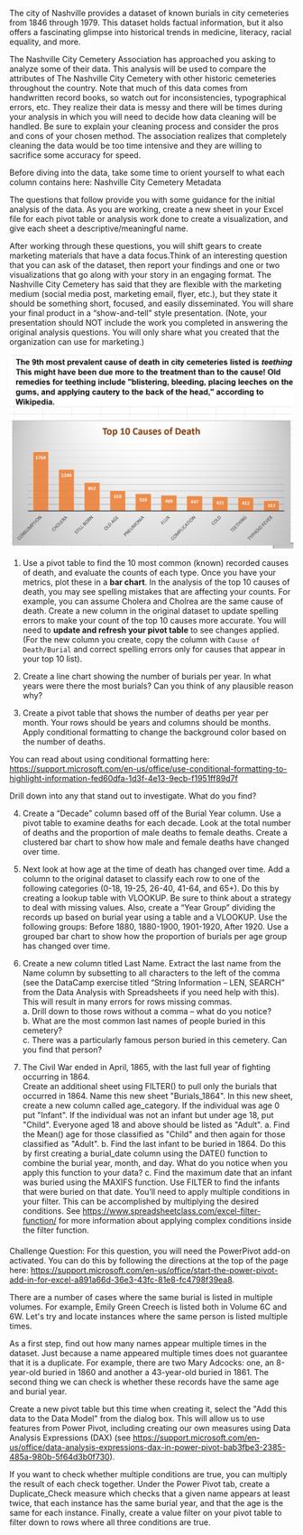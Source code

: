 The city of Nashville provides a dataset of known burials in city cemeteries from 1846 through 1979. This dataset holds factual information, but it also offers a fascinating glimpse into historical trends in medicine, literacy, racial equality, and more.

The Nashville City Cemetery Association has approached you asking to analyze some of their data. This analysis will be used to compare the attributes of The Nashville City Cemetery with other historic cemeteries throughout the country. Note that much of this data comes from handwritten record books, so watch out for inconsistencies, typographical errors, etc. They realize their data is messy and there will be times during your analysis in which you will need to decide how data cleaning will be handled. Be sure to explain your cleaning process and consider the pros and cons of your chosen method. The association realizes that completely cleaning the data would be too time intensive and they are willing to sacrifice some accuracy for speed.

Before diving into the data, take some time to orient yourself to what each column contains here: Nashville City Cemetery Metadata

The questions that follow provide you with some guidance for the initial analysis of the data. As you are working, create a new sheet in your Excel file for each pivot table or analysis work done to create a visualization, and give each sheet a descriptive/meaningful name.

After working through these questions, you will shift gears to create marketing materials that have a data focus.Think of an interesting question that you can ask of the dataset, then report your findings and one or two visualizations that go along with your story in an engaging format. The Nashville City Cemetery has said that they are flexible with the marketing medium (social media post, marketing email, flyer, etc.), but they state it should be something short, focused, and easily disseminated. You will share your final product in a “show-and-tell” style presentation. (Note, your presentation should NOT include the work you completed in answering the original analysis questions. You will only share what you created that the organization can use for marketing.)

![top 10 causes](assets/top_10_death_causes.png)

1. Use a pivot table to find the 10 most common (known) recorded causes of death, and evaluate the counts of each type. Once you have your metrics, plot these in a **bar chart**. In the analysis of the top 10 causes of death, you may see spelling mistakes that are affecting your counts. For example, you can assume Cholera and Cholrea are the same cause of death. Create a new column in the original dataset to update spelling errors to make your count of the top 10 causes more accurate. You will need to **update and refresh your pivot table** to see changes applied. (For the new column you create, copy the column with `Cause of Death/Burial` and correct spelling errors only for causes that appear in your top 10 list).

2. Create a line chart showing the number of burials per year. In what years were there the most burials? Can you think of any plausible reason why?

3. Create a pivot table that shows the number of deaths per year per month. Your rows should be years and columns should be months. Apply conditional formatting to change the background color based on the number of deaths. 

You can read about using conditional formatting here: https://support.microsoft.com/en-us/office/use-conditional-formatting-to-highlight-information-fed60dfa-1d3f-4e13-9ecb-f1951ff89d7f

Drill down into any that stand out to investigate. What do you find?

4. Create a “Decade” column based off of the Burial Year column. Use a pivot table to examine deaths for each decade. Look at the total number of deaths and the proportion of male deaths to female deaths. Create a clustered bar chart to show how male and female deaths have changed over time.

5. Next look at how age at the time of death has changed over time. Add a column to the original dataset to classify each row to one of the following categories (0-18, 19-25, 26-40, 41-64, and 65+). Do this by creating a lookup table with VLOOKUP. Be sure to think about a strategy to deal with missing values. Also, create a “Year Group” dividing the records up based on burial year using a table and a VLOOKUP. Use the following groups: Before 1880, 1880-1900, 1901-1920, After 1920. Use a grouped bar chart to show how the proportion of burials per age group has changed over time.

6. Create a new column titled Last Name. Extract the last name from the Name column by subsetting to all characters to the left of the comma (see the DataCamp exercise titled “String Information – LEN, SEARCH” from the Data Analysis with Spreadsheets if you need help with this). This will result in many errors for rows missing commas.   
    a.  Drill down to those rows without a comma – what do you notice?  
    b.  What are the most common last names of people buried in this cemetery?  
    c.  There was a particularly famous person buried in this cemetery. Can you find that person?

7. The Civil War ended in April, 1865, with the last full year of fighting occurring in 1864.  
Create an additional sheet using FILTER() to pull only the burials that occurred in 1864. Name this new sheet "Burials_1864". In this new sheet, create a new column called age_category. If the individual was age 0 put "Infant". If the individual was not an infant but under age 18, put "Child". Everyone aged 18 and above should be listed as "Adult".
    a.  Find the Mean() age for those classified as "Child" and then again for those classified as "Adult".
    b.  Find the last infant to be buried in 1864. Do this by first creating a burial_date column using the DATE() function to combine the burial year, month, and day. What do you notice when you apply this function to your data? 
    c.  Find the maximum date that an infant was buried using the MAXIFS function. Use FILTER to find the infants that were buried on that date. You’ll need to apply multiple conditions in your filter. This can be accomplished by multiplying the desired conditions. See https://www.spreadsheetclass.com/excel-filter-function/ for more information about applying complex conditions inside the filter function.

#### 

Challenge Question: 
For this question, you will need the PowerPivot add-on activated. You can do this by following the directions at the top of the page here: https://support.microsoft.com/en-us/office/start-the-power-pivot-add-in-for-excel-a891a66d-36e3-43fc-81e8-fc4798f39ea8.

There are a number of cases where the same burial is listed in multiple volumes. For example, Emily Green Creech is listed both in Volume 6C and 6W. Let's try and locate instances where the same person is listed multiple times.

As a first step, find out how many names appear multiple times in the dataset. Just because a name appeared multiple times does not guarantee that it is a duplicate. For example, there are two Mary Adcocks: one, an 8-year-old buried in 1860 and another a 43-year-old buried in 1861. The second thing we can check is whether these records have the same age and burial year.

Create a new pivot table but this time when creating it, select the "Add this data to the Data Model" from the dialog box. This will allow us to use features from Power Pivot, including creating our own measures using Data Analysis Expressions (DAX) (see https://support.microsoft.com/en-us/office/data-analysis-expressions-dax-in-power-pivot-bab3fbe3-2385-485a-980b-5f64d3b0f730).

If you want to check whether multiple conditions are true, you can multiply the result of each check together. Under the Power Pivot tab, create a Duplicate_Check measure which checks that a given name appears at least twice, that each instance has the same burial year, and that the age is the same for each instance. Finally, create a value filter on your pivot table to filter down to rows where all three conditions are true.
